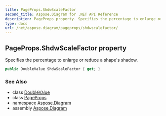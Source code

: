 ```yaml
---
title: PageProps.ShdwScaleFactor
second_title: Aspose.Diagram for .NET API Reference
description: PageProps property. Specifies the percentage to enlarge or reduce a shapes shadow
type: docs
url: /net/aspose.diagram/pageprops/shdwscalefactor/
---
```

## PageProps.ShdwScaleFactor property

Specifies the percentage to enlarge or reduce a shape's shadow.

```csharp
public DoubleValue ShdwScaleFactor { get; }
```

### See Also

* class [DoubleValue](../../doublevalue/)
* class [PageProps](../)
* namespace [Aspose.Diagram](../../pageprops/)
* assembly [Aspose.Diagram](../../../)


